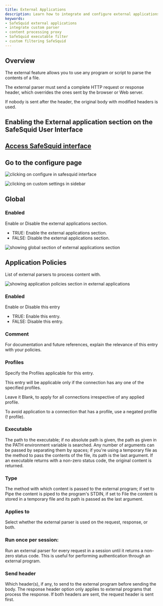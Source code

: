```yaml
---
title: External Applications  
description: Learn how to integrate and configure external applications in SafeSquid for advanced request and response parsing. Customize content filtering and apply third-party executables for real-time content processing.  
keywords:  
- SafeSquid external applications  
- integrate custom parser  
- content processing proxy  
- SafeSquid executable filter  
- custom filtering SafeSquid  
---
```


## Overview
The external feature allows you to use any program or script to parse the contents of a file.

The external parser must send a complete HTTP request or response header, which overrides the ones sent by the browser or Web server.

If nobody is sent after the header, the original body with modified headers is used.

## Enabling the External application section on the SafeSquid User Interface
## [Access SafeSquid interface](https://help.safesquid.com/portal/en/kb/articles/access-the-safesquid-user-interface)
## Go to the configure page

![clicking on configure in safesquid interface](/img/Configure/Custom_Settings/External_Applications/image1.webp)

![clicking on custom settings in sidebar](/img/Configure/Custom_Settings/External_Applications/image2.webp)

## Global
### Enabled
Enable or Disable the external applications section.

-   TRUE: Enable the external applications section.
-   FALSE: Disable the external applications section.

![showing global section of external applications section](/img/Configure/Custom_Settings/External_Applications/image3.webp)

## Application Policies
List of external parsers to process content with.

![showing application policies section in external applications](/img/Configure/Custom_Settings/External_Applications/image4.webp)

### Enabled
Enable or Disable this entry

-   TRUE: Enable this entry.
-   FALSE: Disable this entry.

### Comment
For documentation and future references, explain the relevance of this entry with your policies.

### Profiles
Specify the Profiles applicable for this entry.

This entry will be applicable only if the connection has any one of the specified profiles.

Leave it Blank, to apply for all connections irrespective of any applied profile.

To avoid application to a connection that has a profile, use a negated profile (! profile).

### Executable
The path to the executable; if no absolute path is given, the path as given in the PATH environment variable is searched. Any number of arguments can be passed by separating them by spaces; if you're using a temporary file as the method to pass the contents of the file, its path is the last argument. If an executable returns with a non-zero status code, the original content is returned.

### Type
The method with which content is passed to the external program; if set to Pipe the content is piped to the program's STDIN, if set to File the content is stored in a temporary file and its path is passed as the last argument.

### Applies to
Select whether the external parser is used on the request, response, or both.

### Run once per session:
Run an external parser for every request in a session until it returns a non-zero status code. This is useful for performing authentication through an external program.

### Send header
Which header(s), if any, to send to the external program before sending the body. The response header option only applies to external programs that process the response. If both headers are sent, the request header is sent first.
